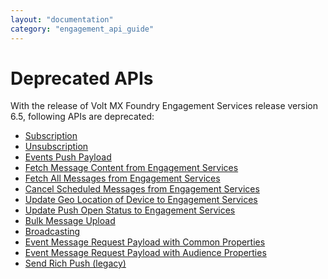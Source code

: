 ```yaml
---
layout: "documentation"
category: "engagement_api_guide"
---
```

                          


Deprecated APIs
===============

With the release of Volt MX Foundry Engagement Services release version 6.5, following APIs are deprecated:

*   [Subscription](Subscription_API.html)
*   [Unsubscription](Unsubscription.html)
*   [Events Push Payload](Events_Push_Payload.html)
*   [Fetch Message Content from Engagement Services](../APIs_for_VoltMX_Messaging_Services/Fetch_Message_Content_from_VoltMX_Foundry_Messaging.html)
*   [Fetch All Messages from Engagement Services](../APIs_for_VoltMX_Messaging_Services/Fetch_All_Messages_from_VoltMX_Foundry_Messaging.html)
*   [Cancel Scheduled Messages from Engagement Services](Cancel_Scheduled_Messages_from_VoltMX_Foundry_Messaging_depr.html)
*   [Update Geo Location of Device to Engagement Services](Update_Geo_Location_of_Device_to_VoltMX_Foundry_Messaging.html)
*   [Update Push Open Status to Engagement Services](../APIs_for_VoltMX_Messaging_Services/pdate_Push_Open_Status_to_VoltMX_Foundry_Messaging.html)
*   [Bulk Message Upload](../APIs_for_VoltMX_Messaging_Services/Bulk_Message_Upload.html)
*   [Broadcasting](../APIs_for_VoltMX_Messaging_Services/Broadcasting.html)
*   [Event Message Request Payload with Common Properties](Event_JSON_Messge_request_payload_with_audience_properties__Global_Audience_property_.html)
*   [Event Message Request Payload with Audience Properties](Event__JSON_Messge_request_payload_with_audience_properties__Local_Audience_property_.html)
*   [Send Rich Push (legacy)](Send_Rich_Push__legacy_.html)
